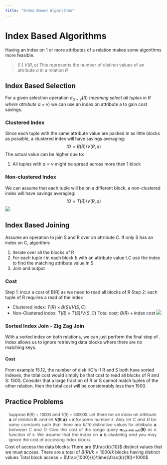 ```yaml
---
title: "Index Based Algorithms"
---
```

# Index Based Algorithms
Having an index on 1 or more attributes of a relation makes some algorithms more feasible.
>[! ] $V(R,a)$
>This represents the number of distinct values of an attribute $a$ in a relation _R_
>
## Index Based Selection
For a given selection operation $\sigma_{a=v}(R)$ (_meaning select all tuples in R where attribute a = v_) we can use an index on attribute a to gain cost savings.
### Clustered Index
Since each tuple with the same attribute value are packed in as little blocks as possible, a clustered index will have savings averaging: 
$$IO =B(R)/V(R,a)$$
The actual value can be higher due to:
1. All tuples with $a=v$ might be spread across more than 1 block
### Non-clustered Index
We can assume that each tuple will be on a different block, a non-clustered index will have savings averaging: 
$$IO =T(R)/V(R,a)$$
![](https://i.imgur.com/O2Kz3y2.png)
## Index Based Joining
Assume an operation to join S and R over an attribute $C$. 
If only S has an index on C, algorithm:
1. Iterate over all the blocks of R
2. For each tuple $t$ in each block $b$ with an attribute value $t.C$ use the index to find the matching attribute value in S
3. Join and output
### Cost
Step 1: incur a cost of B(R) as we need to read all blocks of R
Step 2: each tuple of R requires a read of the index
- Clustered index: $T(R)\times B(S) / V(S,C)$
- Non-Clustered index: $T(R)\times T(S) / V(S,C)$
Total cost: $B(R) + \text{index cost}$
![](https://i.imgur.com/aNMbZzE.png)
### Sorted Index Join - Zig Zag Join
With a sorted index on both relations, we can just perform the final step of [](Notes/Two%20Pass%20Algorithms.md#Sort%20Based%20Algorithms%7Csort-based%20joining). 
Index allows us to ignore retrieving data blocks where there are no matching keys.
#### Cost
From example 15.12, the number of disk I/O's if R and S both have sorted indexes, the total cost would simply be that cost to read all blocks of R and S: 1500. Consider that a large fraction of R or S cannot match tuples of the other relation, then the total cost will be considerably less than 1500.
## Practice Problems
![Pasted image 20221010171512](Pics/Pasted%20image%2020221010171512.png)
Cost of access the data blocks:
There are $\frac{k}{10}$ distinct values that we must access.
There are a total of $B(R)/k=1000/k$ blocks having distinct values
Total block access = $\frac{1000}{k}\times\frac{k}{10}=1000$

